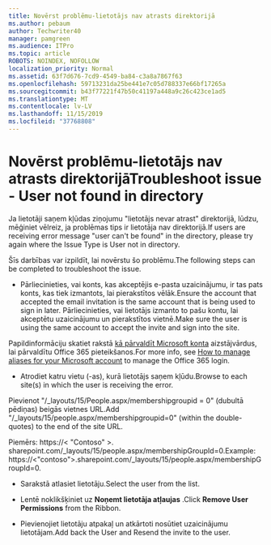 ```yaml
---
title: Novērst problēmu-lietotājs nav atrasts direktorijā
ms.author: pebaum
author: Techwriter40
manager: pamgreen
ms.audience: ITPro
ms.topic: article
ROBOTS: NOINDEX, NOFOLLOW
localization_priority: Normal
ms.assetid: 63f7d676-7cd9-4549-ba84-c3a8a7867f63
ms.openlocfilehash: 59713231da25be441e7c05d788337e66bf17265a
ms.sourcegitcommit: b43f77221f47b50c41197a448a9c26c423ce1ad5
ms.translationtype: MT
ms.contentlocale: lv-LV
ms.lasthandoff: 11/15/2019
ms.locfileid: "37768808"
---
```

# <a name="troubleshoot-issue---user-not-found-in-directory"></a><span data-ttu-id="8c473-102">Novērst problēmu-lietotājs nav atrasts direktorijā</span><span class="sxs-lookup"><span data-stu-id="8c473-102">Troubleshoot issue - User not found in directory</span></span>

<span data-ttu-id="8c473-103">Ja lietotāji saņem kļūdas ziņojumu "lietotājs nevar atrast" direktorijā, lūdzu, mēģiniet vēlreiz, ja problēmas tips ir lietotāja nav direktorijā.</span><span class="sxs-lookup"><span data-stu-id="8c473-103">If users are receiving error message "user can't be found" in the directory, please try again where the Issue Type is User not in directory.</span></span>

<span data-ttu-id="8c473-104">Šīs darbības var izpildīt, lai novērstu šo problēmu.</span><span class="sxs-lookup"><span data-stu-id="8c473-104">The following steps can be completed to troubleshoot the issue.</span></span>

- <span data-ttu-id="8c473-105">Pārliecinieties, vai konts, kas akceptējis e-pasta uzaicinājumu, ir tas pats konts, kas tiek izmantots, lai pierakstītos vēlāk.</span><span class="sxs-lookup"><span data-stu-id="8c473-105">Ensure the account that accepted the email invitation is the same account that is being used to sign in later.</span></span> <span data-ttu-id="8c473-106">Pārliecinieties, vai lietotājs izmanto to pašu kontu, lai akceptētu uzaicinājumu un pierakstītos vietnē.</span><span class="sxs-lookup"><span data-stu-id="8c473-106">Make sure the user is using the same account to accept the invite and sign into the site.</span></span> 

<span data-ttu-id="8c473-107">Papildinformāciju skatiet rakstā [kā pārvaldīt Microsoft konta</a> aizstājvārdus, lai pārvaldītu Office 365 pieteikšanos](https://support.microsoft.com/help/12407/microsoft-account-how-to-manage-aliases).</span><span class="sxs-lookup"><span data-stu-id="8c473-107">For more info, see [How to manage aliases for your Microsoft account</a> to manage the Office 365 login](https://support.microsoft.com/help/12407/microsoft-account-how-to-manage-aliases).</span></span> 

- <span data-ttu-id="8c473-108">Atrodiet katru vietu (-as), kurā lietotājs saņem kļūdu.</span><span class="sxs-lookup"><span data-stu-id="8c473-108">Browse to each site(s) in which the user is receiving the error.</span></span> 

<span data-ttu-id="8c473-109">Pievienot "/_layouts/15/People.aspx/membershipgroupid = 0" (dubultā pēdiņas) beigās vietnes URL.</span><span class="sxs-lookup"><span data-stu-id="8c473-109">Add "/_layouts/15/people.aspx/membershipgroupid=0" (within the double-quotes) to the end of the site URL.</span></span> 

<span data-ttu-id="8c473-110">Piemērs: https://< "Contoso" >. sharepoint.com/_layouts/15/people.aspx/membershipGroupId=0.</span><span class="sxs-lookup"><span data-stu-id="8c473-110">Example: https://<"contoso">.sharepoint.com/_layouts/15/people.aspx/membershipGroupId=0.</span></span>

- <span data-ttu-id="8c473-111">Sarakstā atlasiet lietotāju.</span><span class="sxs-lookup"><span data-stu-id="8c473-111">Select the user from the list.</span></span>

- <span data-ttu-id="8c473-112">Lentē noklikšķiniet uz **Noņemt lietotāja atļaujas** .</span><span class="sxs-lookup"><span data-stu-id="8c473-112">Click **Remove User Permissions** from the Ribbon.</span></span> 
-  <span data-ttu-id="8c473-113">Pievienojiet lietotāju atpakaļ un atkārtoti nosūtiet uzaicinājumu lietotājam.</span><span class="sxs-lookup"><span data-stu-id="8c473-113">Add back the User and Resend the invite to the user.</span></span>

